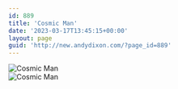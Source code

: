 ```yaml
---
id: 889
title: 'Cosmic Man'
date: '2023-03-17T13:45:15+00:00'
layout: page
guid: 'http://new.andydixon.com/?page_id=889'
---
```


![Cosmic Man](https://i0.wp.com/assets.g8x2.ldn.idrivee2-23.com/posters/Cosmic%20Man%2001.jpg?w=1200&ssl=1 "Cosmic Man")  
![Cosmic Man](https://i0.wp.com/assets.g8x2.ldn.idrivee2-23.com/posters/Cosmic%20Man%2002.jpg?w=1200&ssl=1 "Cosmic Man")